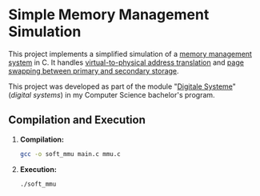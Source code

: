 # Simple Memory Management Simulation

This project implements a simplified simulation of a [memory management system](https://en.wikipedia.org/wiki/Memory_management_unit) in C. It handles [virtual-to-physical address translation](https://en.wikipedia.org/wiki/Virtual_memory) and [page swapping between primary and secondary storage](https://en.wikipedia.org/wiki/Memory_paging).

This project was developed as part of the module "[Digitale Systeme](https://agnes.hu-berlin.de/lupo/rds?state=verpublish&status=init&vmfile=no&publishid=201319&moduleCall=webInfo&publishConfFile=webInfo&publishSubDir=veranstaltung)" (_digital systems_) in my Computer Science bachelor's program.

## Compilation and Execution

1. **Compilation:**  
   ```bash
   gcc -o soft_mmu main.c mmu.c
   ```

2. **Execution:**
   ```bash
   ./soft_mmu
   ```